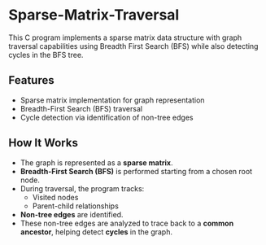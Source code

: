 # Sparse-Matrix-Traversal
This C program implements a sparse matrix data structure with graph traversal capabilities using Breadth First Search (BFS) while also detecting cycles in the BFS tree.

## Features

+ Sparse matrix implementation for graph representation
+ Breadth-First Search (BFS) traversal
+ Cycle detection via identification of non-tree edges


## How It Works

- The graph is represented as a **sparse matrix**.
- **Breadth-First Search (BFS)** is performed starting from a chosen root node.
- During traversal, the program tracks:
  - Visited nodes
  - Parent-child relationships
- **Non-tree edges** are identified.
- These non-tree edges are analyzed to trace back to a **common ancestor**, helping detect **cycles** in the graph.

